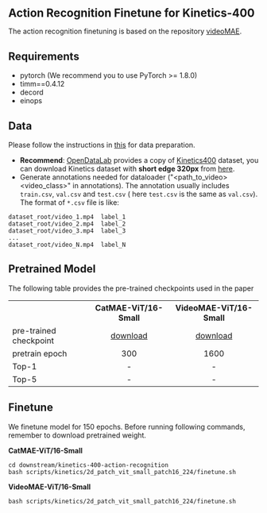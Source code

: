<h1 style='font-size: 1.6em'>Action Recognition Finetune for Kinetics-400</h1>

The action recognition finetuning is based on the repository [videoMAE](https://github.com/MCG-NJU/VideoMAE).
##  Requirements
- pytorch (We recommend you to use PyTorch >= 1.8.0)
- timm==0.4.12
- decord
- einops

## Data
Please follow the instructions in [this](https://github.com/MCG-NJU/VideoMAE/blob/main/DATASET.md) for data preparation.
- **Recommend**: [OpenDataLab](https://opendatalab.com/) provides a copy of [Kinetics400](https://opendatalab.com/Kinetics-400) dataset, you can download Kinetics dataset with **short edge 320px** from [here](https://opendatalab.com/Kinetics-400).
- Generate annotations needed for dataloader ("<path_to_video> <video_class>" in annotations). The annotation usually includes `train.csv`, `val.csv` and `test.csv` ( here `test.csv` is the same as `val.csv`). The format of `*.csv` file is like:

```
dataset_root/video_1.mp4  label_1
dataset_root/video_2.mp4  label_2
dataset_root/video_3.mp4  label_3
...
dataset_root/video_N.mp4  label_N
```

## Pretrained Model
The following table provides the pre-trained checkpoints used in the paper
<table><tbody>
<!-- START TABLE -->
<!-- TABLE HEADER -->
<th valign="bottom"></th>
<th valign="bottom">CatMAE-ViT/16-Small</th>
<th valign="bottom">VideoMAE-ViT/16-Small</th>
<!-- TABLE BODY -->
<tr><td align="left">pre-trained checkpoint</td>
<td align="center"><a href="https://drive.google.com/file/d/1xWrpSxZy6d3r_XnsZmXvqM1XUReJ7v97/view?usp=drive_link">download</a></td>
<td align="center"><a href="https://drive.google.com/file/d/1nU-H1u3eJ-VuyCveU7v-WIOcAVxs5Hww/view?usp=sharing">download</a></td>
</tr>
<tr><td align="left">pretrain epoch</td>
<td align="center">300</a></td>
<td align="center">1600</a></td>
</tr>
</tr>
<tr><td align="left">Top-1</td>
<td align="center">-</a></td>
<td align="center">-</a></td>
</tr>
<tr><td align="left">Top-5</td>
<td align="center">-</a></td>
<td align="center">-</a></td>
</tr>


</tbody></table>

## Finetune
We finetune model for 150 epochs. Before running following commands, remember to download pretrained weight.

**CatMAE-ViT/16-Small**
```
cd downstream/kinetics-400-action-recognition
bash scripts/kinetics/2d_patch_vit_small_patch16_224/finetune.sh
```

**VideoMAE-ViT/16-Small**
```
bash scripts/kinetics/2d_patch_vit_small_patch16_224/finetune.sh
```
